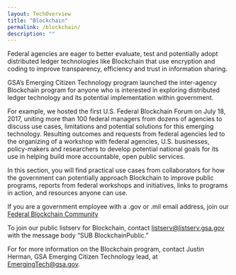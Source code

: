 ```yaml
---
layout: TechOverview
title: "Blockchain"
permalink: /blockchain/
description: ""
---
```

Federal agencies are eager to better evaluate, test and potentially adopt distributed ledger technologies like Blockchain that use encryption and coding to improve transparency, efficiency and trust in information sharing.

GSA’s Emerging Citizen Technology program launched the inter-agency Blockchain program for anyone who is interested in exploring distributed ledger technology and its potential implementation within government.

For example, we hosted the first U.S. Federal Blockchain Forum on July 18, 2017, uniting more than 100 federal managers from dozens of agencies to discuss use cases, limitations and potential solutions for this emerging technology. Resulting outcomes and requests from federal agencies led to the organizing of a workshop with federal agencies, U.S. businesses, policy-makers and researchers to develop potential national goals for its use in helping build more accountable, open public services.

In this section, you will find practical use cases from collaborators for how the government can potentially approach Blockchain to improve public programs, reports from federal workshops and initiatives, links to programs in action, and resources anyone can use.

If you are a government employee with a .gov or .mil email address, join our <a href="mailto:Blockchain-subscribe-request@listserv.gsa.gov?subject=Blockchain%20listserv">Federal Blockchain Community</a>

To join our public listserv for Blockchain, contact <a href="mailto:listserv@listserv.gsa.gov?subject=Blockchain%20listserv">listserv@listserv.gsa.gov</a> with the message body “SUB BlockchainPublic.”

For for more information on the Blockchain program, contact Justin Herman, GSA Emerging Citizen Technology lead, at EmergingTech@gsa.gov.
